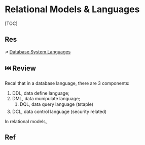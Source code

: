 # Relational Models & Languages

[TOC]



## Res
↗ [Database System Languages](../📌%20Database%20System%20Basics/Database%20System%20Languages.md)



## ⏮️ Review
Recal that in a database language, there are 3 components:
1. DDL, data define language;
2. DML, data munipulate language;
	1. DQL, data query language (❗staple)
3. DCL, data control language (security related)

In relational models, 
## Ref

